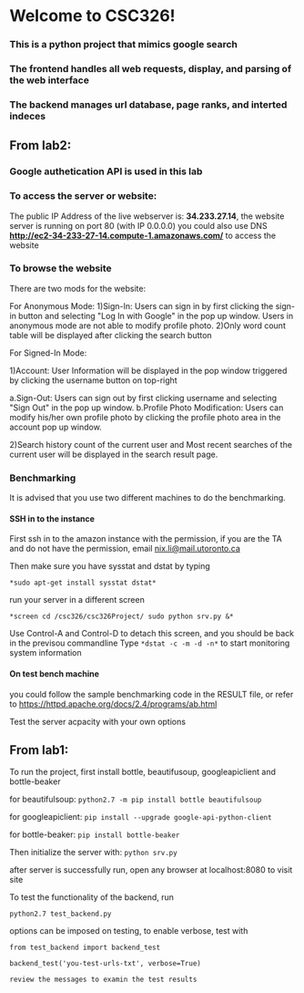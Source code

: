 # Welcome to CSC326!

### This is a python project that mimics google search
### The frontend handles all web requests, display, and parsing of the web interface
### The backend manages url database, page ranks, and interted indeces


## From lab2:
### Google authetication API is used in this lab

### To access the server or website:
The public IP Address of the live webserver is: **34.233.27.14**, the website server is running on port 80 (with IP 0.0.0.0)
you could also use DNS **http://ec2-34-233-27-14.compute-1.amazonaws.com/** to access the website


### To browse the website

There are two mods for the website:

For Anonymous Mode:
  1)Sign-In: Users can sign in by first clicking the sign-in button and selecting "Log In with Google" in the pop up window. Users in anonymous mode are not able to modify profile photo.
  2)Only word count table will be displayed after clicking the search button

For Signed-In Mode:
  
  1)Account:
  User Information will be displayed in the pop window triggered by clicking the username button on top-right
   
  a.Sign-Out: Users can sign out by first clicking username and selecting "Sign Out" in the pop up window.
  b.Profile Photo Modification: Users can modify his/her own profile photo by clicking the profile photo area in the account       pop up window.
  
  2)Search history count of the current user and Most recent searches of the current user will be displayed in the search         result page.

### Benchmarking

It is advised that you use two different machines to do the benchmarking. 

#### SSH in to the instance
First ssh in to the amazon instance with the permission, if you are the TA and do not have the permission, email nix.li@mail.utoronto.ca

Then make sure you have sysstat and dstat by typing

`*sudo apt-get install sysstat dstat*`

run your server in a different screen

`*screen
cd /csc326/csc326Project/
sudo python srv.py &*`

Use Control-A and Control-D to detach this screen, and you should be back in the previsou commandline
Type `*dstat -c -m -d -n*` to start monitoring system information

#### On test bench machine

you could follow the sample benchmarking code in the RESULT file, or refer to https://httpd.apache.org/docs/2.4/programs/ab.html

Test the server acpacity with your own options


## From lab1:
To run the project, first install bottle, beautifusoup, googleapiclient and bottle-beaker

for beautifulsoup:
`python2.7 -m pip install bottle beautifulsoup`

for googleapiclient:
`pip install --upgrade google-api-python-client`

for bottle-beaker:
`pip install bottle-beaker`

Then initialize the server with:
`python srv.py`

after server is successfully run, open any browser at localhost:8080 to visit site


To test the functionality of the backend, run

`python2.7 test_backend.py`

options can be imposed on testing, to enable verbose, test with

`from test_backend import backend_test`

`backend_test('you-test-urls-txt', verbose=True)`

`review the messages to examin the test results`

